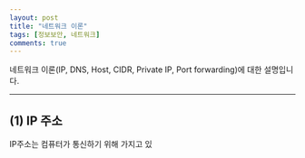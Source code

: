```yaml
---
layout: post
title: "네트워크 이론"
tags: [정보보안, 네트워크]
comments: true
---
```


네트워크 이론(IP, DNS, Host, CIDR, Private IP, Port forwarding)에 대한 설명입니다.

--- 

## (1) IP 주소

IP주소는 컴퓨터가 통신하기 위해 가지고 있
